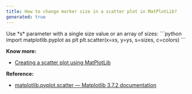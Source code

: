 ```yaml
---
title: How to change marker size in a scatter plot in MatPlotLib?
generated: true
---
```


<div markdown="1" class="ans">
Use *s* parameter with a single size value or an array of sizes:
```python
import matplotlib.pyplot as plt
plt.scatter(x=xs, y=ys, s=sizes, c=colors)
```
</div>

**Know more:**
- [Creating a scatter plot using MatPlotLib](/en-US/matplotlib/creating-scatter-plot)

**Reference:**
- [matplotlib.pyplot.scatter — Matplotlib 3.7.2 documentation](https://matplotlib.org/stable/api/_as_gen/matplotlib.pyplot.scatter.html)

